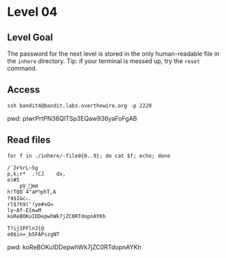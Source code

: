 # Level 04

## Level Goal
The password for the next level is stored in the only human-readable file in the `inhere` directory. Tip: if your terminal is messed up, try the `reset` command.

## Access
```
ssh bandit4@bandit.labs.overthewire.org -p 2220
```
pwd: pIwrPrtPN36QITSp3EQaw936yaFoFgAB

## Read files
```
for f in ./inhere/-file0{0..9}; do cat $f; echo; done

/`2ғ%rL~5g 
p,k;r*  .!CJ    dx,
e)#5
    pV_ׯmm
h!TQO`4"aל߂phT,A
?4$I&cގ.
rl$?h9('!ye#xO=
ly~Af-E{mܗM
koReBOKuIDDepwhWk7jZC0RTdopnAYKh

T?ijîPFlnJ{@
e0$in=_b5FAPszgNT
```
pwd: koReBOKuIDDepwhWk7jZC0RTdopnAYKh
